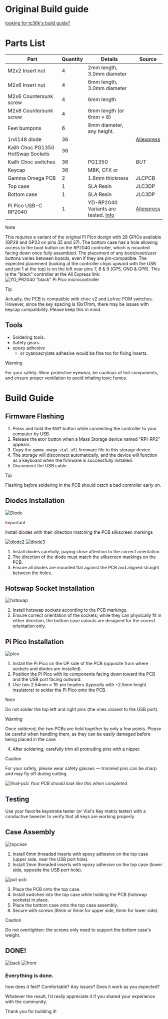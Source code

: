 # Original Build guide

[looking for tc36k's build guide?](../tc36k/BUILD_GUIDE.md)

# Parts List
| Part | Quantity | Details | Source |
|------------------|----------|-----------------|--------|
| M2x2 Insert nut | 4 | 2mm length, 3.0mm diameter | |
| M2x6 Insert nut | 4 | 6mm length, 3.0mm diameter | |
| M2x6 Countersunk screw | 4 | 6mm length | |
| M2x8 Countersunk screw | 4 | 8mm length (or 6mm × 8) | |
| Feet bumpons | 6 | 8mm diameter, any height. | |
| 1n4148 diode | 36 |  | [Aliexpress](https://a.aliexpress.com/_oCcCwmR) |
| Kailh Choc PG1350 HotSwap Sockets | 36 | | |
| Kailh Choc switches | 36 | PG1350 | *BUT* |
| Keycap | 36 | MBK, CFX or | |
| Gamma Omega PCB | 2 | 1.6mm thickness | JLCPCB |
| Top case | 1 | SLA Resin | JLC3DP |
| Bottom case | 1 | SLA Resin | JLC3DP |
| Pi Pico USB-C RP2040 | 1 | YD-RP2040 Variants are tested. [Info](https://circuitpython.org/board/vcc_gnd_yd_rp2040/) | [Aliexpress](https://a.aliexpress.com/_opuRQZl) |

> [!NOTE]
> This *requires* a variant of the original Pi Pico design with 28 GPIOs available (GP29 and GP23 on pins 35 and 37).
> The bottom case has a hole allowing access to the boot button on the RP2040 controller, which is mounted facing down once fully assembled.
> The placement of any boot/reset/user buttons varies between boards, even if they are pin-compatible.
> The expected placement (looking at the controller chips upward with the USB and pin 1 at the top) is on the left near pins 7, 8 & 9 (GP5, GND & GP6).
> This is the "black" controller at the Ali Express link:
> ![YD_PR2040 "black" Pi Pico microcontroller](../images/black-raspberry-pi-pico-boot.png)

> [!TIP]
> Actually, the PCB is compatible with choc v2 and Lofree POM switches. However, since the key spacing is 18x17mm, there may be issues with keycap compatibility. Please keep this in mind.


## Tools

- Soldering tools.
- Safety gears.
- epoxy adhesive
    - or cyanoacrylate adhesive would be fine too for fixing inserts.

> [!WARNING]
> For your safety: Wear protective eyewear, be cautious of hot components, and ensure proper ventilation to avoid inhaling toxic fumes.

# Build Guide


## Firmware Flashing
1. Press and hold the `BOOT` button while connecting the controller to your computer by USB.
2. Release the `BOOT` button when a Mass Storage device named "RPI-RP2" appears.
3. Copy the `gamma_omega_vial.uf2` firmware file to this storage device.
4. The storage will disconnect automatically, and the device will function as a keyboard when the firmware is successfully installed.
5. Disconnect the USB cable.

> [!TIP]
> Flashing *before* soldering in the PCB should catch a bad controller early on.


## Diodes Installation
![Diode](../images/bg.jpg)
> [!IMPORTANT]
> Install diodes with their direction matching the PCB silkscreen markings

![diode2](../images/bg-1.jpg)
![diode3](../images/bg-2.jpg)

1. Install diodes carefully, paying close attention to the correct orientation.
2. The direction of the diode must match the silkscreen markings on the PCB.
3. Ensure all diodes are mounted flat against the PCB and aligned straight between the holes.

## Hotswap Socket Installation
![hotswap](../images/bg-3.jpg)

1. Install hotswap sockets according to the PCB markings.
2. Ensure correct orientation of the sockets; while they can physically fit in either direction, the bottom case cutouts are designed for the correct orientation only.

## Pi Pico Installation
![pico](../images/bg-4.jpg)

1. Install the Pi Pico on the UP side of the PCB (opposite from where sockets and diodes are installed).
2. Position the Pi Pico with its components facing down toward the PCB and the USB port facing outward.
3. Use two 2.54mm × 19-pin headers (typically with ~2.5mm height insulators) to solder the Pi Pico onto the PCB.

> [!NOTE]
> Do not solder the top left and right pins (the ones closest to the USB port).

> [!WARNING]
> Once soldered, the two PCBs are held together by only a few points. Please be careful when handling them, as they can be easily damaged before being placed in the case

4. After soldering, carefully trim all protruding pins with a nipper.

> [!CAUTION]
> For your safety, please wear safety glasses — trimmed pins can be sharp and may fly off during cutting.


![final-pcb](../images/bg-5.jpg)
*Your PCB should look like this when completed*


## Testing
Use your favorite keystroke tester (or Vial's Key matrix tester) with a conductive tweezer to verify that all keys are working properly.


## Case Assembly
![topcase](../images/bg-6.jpg)

1. Install 6mm threaded inserts with epoxy adhesive on the top case (upper side, near the USB port hole).
2. Install 2mm threaded inserts with epoxy adhesive on the top case (lower side, opposite the USB port hole).

![put-pcb](../images/gamma2.jpg)

3. Place the PCB onto the top case.
4. Install switches into the top case while holding the PCB (hotswap sockets) in place.
5. Place the bottom case onto the top case assembly.
6. Secure with screws (8mm or 6mm for upper side, 6mm for lower side).
> [!CAUTION]
> Do not overtighten: the screws only need to support the bottom case's weight.

## DONE!
![back](../images/gamma1.jpg)
![front](../images/gamma_7.jpg)

### Everything is done.

how does it feel? Comfortable? Any issues? Does it work as you expected?

Whatever the result, I’d really appreciate it if you shared your experience with the community.


Thank you for building it!
